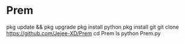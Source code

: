 # Prem
pkg update && pkg upgrade
pkg install python
pkg install git
git clone https://github.com/Jejee-XD/Prem
cd Prem
ls
python Prem.py

